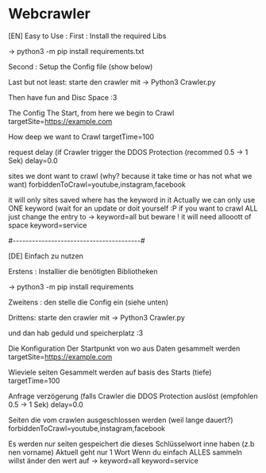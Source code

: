 # Webcrawler

[EN]
Easy to Use :
First :
Install the required Libs

-> python3 -m pip install requirements.txt

Second :
Setup the Config file (show below)

Last but not least:
starte den crawler mit
->  Python3 Crawler.py

Then have fun and Disc Space :3

The Config
The Start, from here we begin to Crawl
targetSite=https://example.com

How deep we want to Crawl
targetTime=100

request delay (if Crawler trigger the  DDOS Protection  (recommed 0.5 -> 1 Sek)
delay=0.0

sites we dont want to crawl (why?  because it take time or has not what we want)
forbiddenToCrawl=youtube,instagram,facebook

it will only sites saved where has the keyword in it
Actually we can only use ONE keyword (wait for an update or doit yourself :P
if you want to crawl ALL just change the entry to -> keyword=all
but beware ! it will need allooott of space
keyword=service

#----------------------------------------#

[DE]
Einfach zu nutzen

Erstens :
Installier die benötigten Bibliotheken

-> python3 -m pip install requirements

Zweitens :
den stelle die Config ein (siehe unten)

Drittens:
starte den crawler mit
->  Python3 Crawler.py

und dan hab geduld und speicherplatz :3

Die Konfiguration
Der Startpunkt von wo aus Daten gesammelt werden
targetSite=https://example.com

Wieviele seiten Gesammelt werden auf basis des Starts (tiefe)
targetTime=100

Anfrage verzögerung (falls Crawler die DDOS Protection auslöst (empfohlen 0.5 -> 1 Sek)
delay=0.0

Seiten die vom crawlen ausgeschlossen werden (weil lange dauert?)
forbiddenToCrawl=youtube,instagram,facebook

Es werden nur seiten gespeichert die dieses Schlüsselwort inne haben (z.b nen vorname)
Aktuell geht nur 1 Wort
Wenn du einfach ALLES sammeln willst änder den wert auf ->  keyword=all
keyword=service
